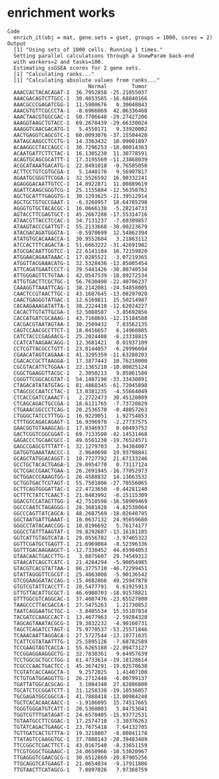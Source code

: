 # enrichment works

    Code
      enrich_it(obj = mat, gene.sets = gset, groups = 1000, cores = 2)
    Output
      [1] "Using sets of 1000 cells. Running 1 times."
      Setting parallel calculations through a SnowParam back-end
      with workers=2 and tasks=100.
      Estimating ssGSEA scores for 2 gene sets.
      [1] "Calculating ranks..."
      [1] "Calculating absolute values from ranks..."
                              Normal        Tumor
      AAACCACTACACAGAT-1  36.7952858 -25.21055037
      AAACGACAGTCTTGCC-1  30.4653585 -16.68840166
      AAACGCCCGAGATCGG-1  11.5900676   6.30048843
      AAACGTGTTCGCCCTA-1  -8.6966069  42.06336468
      AAACTAACGTGGCGAC-1  50.7706648 -29.27427206
      AAAGGTAAGCTGTACC-1  69.2678439 -29.66330024
      AAAGGTCAACGACATG-1   5.4550171   9.33920002
      AACTGAGGTCAGCGTC-1  60.0093076 -37.15504420
      AATAGCAAGCCTCCTG-1  14.3363432  10.09001897
      ACAAGGCCTACCAGCC-1  30.7296253 -18.00014363
      ACAATGATTCTTCTAC-1  16.1305238  11.30778591
      ACAGTGCAGCGCATTT-1  17.3195569 -11.23868039
      ACGCATAAATGACATG-1  22.8491018  -0.76505050
      ACTTCCTGTCGTGCGA-1   5.1440176   9.56907817
      AGAATGCGGGTTCGGA-1  32.5526592  16.98332241
      AGAGGGACAATTGTCC-1  14.8922871  11.00889619
      AGATTCAAGCGGGTCG-1  25.1155884 -12.56350762
      AGCTGCATTTGAGGTG-1  30.1293625 -21.39512914
      AGCTGCTGTGCCGAAT-1  -6.3268957  18.64785298
      AGGGTGTGCTACACGC-1  16.0666138  -5.28214733
      AGTACCTTCGAGTGCT-1  45.2667288 -17.55314716
      ATAACGTTACCTCCAC-1  34.7131237  -7.60309857
      ATAAGTACCCGATTGT-1  55.2133668 -30.00223679
      ATACGACAGATGGGTA-1  -0.5978699  12.54862394
      ATATGTGCACAAACCA-1  30.9552604   3.21863112
      ATCCACTTTCAGACTA-1  51.6663222 -31.42691982
      ATGCGACAATTGGTCC-1  22.6141104  16.72159820
      ATGGAACAGAATAAAC-1  17.0285521  -3.07219365
      ATGGTTACGAAACATG-1  32.5328436 -13.85005454
      ATTCAGATGAATCCCT-1  39.5441426 -30.80740534
      ATTGGGAGTTCTGTAA-1  42.0547539 -18.89272534
      ATTGTGACTTCGCTGC-1  56.7630498 -22.40706237
      CAAAGGTTAAATTCAG-1  38.2142081 -24.54858005
      CAACTCCGTAACTTGC-1  43.1687645 -13.08297020
      CAACTGAGGGTATGAC-1  12.6169811  15.50214987
      CACAAGAAAGATATTA-1  38.2224418 -12.62024227
      CACACTTGTATTGCGA-1  32.5088587  -3.85692856
      CACCATGATCGCAAAG-1  43.7168691 -12.15184588
      CACGACGTAATAGTAA-1  30.2509432   7.83562135
      CAGTCCAACGCCTTCT-1  18.0416657   6.14960885
      CATCTACCCGAGAACG-1  25.2024408  -6.23338815
      CCATCATAAGAACAGG-1  12.3681421   0.01937109
      CCTCGTTACGCCTGTT-1  23.8144057  -6.29996604
      CGAACATAGTCAGAAA-1  41.3295359 -11.63288203
      CGACACCGCTTAAGGA-1  17.3877443  10.76218000
      CGCGTACATTCTGGAA-1  22.1365210 -10.00025124
      CGGCTGAAGGTTACGC-1   2.3050213   9.85861580
      CGGGTTCGGCACGTAT-1  54.1487198 -33.33430891
      CTAGACATATATGTAG-1  81.4868345 -61.72045898
      CTAGCGCCAATCCTAC-1  13.0381235  -4.55664049
      CTCACCGATCCAAACT-1   2.2722473  30.45120809
      CTCAGCAGACTGCCGA-1  18.6131765  -7.73720829
      CTGAAACGGCCCTCAG-1  20.2536570  -0.48057263
      CTGGGCTATCCTTTGG-1  16.9229051   1.92754853
      CTTTGGCAGACAGAGT-1  16.9396978  -2.27737575
      GAACGGTGTAAAGCAG-1  17.8346937   0.60493752
      GACTCGGTCGGCGGAT-1  69.7133500 -42.14531468
      GAGACCCTGCAACGCC-1  49.6561238 -19.76524571
      GAGCCGAGCGTTTATT-1  32.1279703   3.94384007
      GATGGTGAAATAACCC-1   2.9640698  19.93798841
      GCAGCTATGGACAGGT-1  10.7727792  21.67133246
      GCCTGCTACACTGAGA-1  29.0954770   0.73117124
      GCTCGACCGAACTGAA-1  26.2691945 -16.77052973
      GCTGGACCCAAAGTGG-1  26.4588832  14.13663532
      GCTGGTGACTCGTAGT-1  55.7501806 -27.70556065
      GCTTCAGTGGGATTAC-1  22.4723650  -0.44281240
      GCTTTCTATCTCAACT-1  21.8483992  -6.15115309
      GGACGTCCATAGTTGG-1  42.7510598 -16.58909469
      GGCCCAATCTAGAGGG-1  28.3681828  -4.82538064
      GGCCCAGTTATCAGCA-1  48.2687569 -18.02640795
      GGCTAATGATTGAAAT-1  10.0637132  24.95659680
      GGGCCTATACAACCGG-1  10.8196692   5.76174177
      GGGCCTATTTAAGTAT-1  39.8292607 -13.16181105
      GGTCATTGTAGTCATA-1  29.0556782  -3.97465322
      GGTTCGATGCTGAGTT-1  21.6969084  -8.52396336
      GGTTTGACAAGAAGCT-1 -12.7338452  44.65984053
      GTAACAACTGACCTTG-1   3.0875607  29.74549312
      GTAACATCAGCTCATC-1  21.4284294  -5.90054985
      GTACGTCACGTATTAA-1  86.3775710 -46.72299451
      GTATTAGGGTTCGCGT-1  25.4863008  -5.90136542
      GTCGGAAGGATACCAG-1 -15.4682866  49.25947878
      GTGTCGTATTCACCTT-1  20.5477791   6.61925913
      GTTGTTACATTGCGCT-1  46.6980703 -18.91578821
      GTTTGGCGTCAGGCAC-1  37.4087476 -23.65527800
      TAAGCCCTTACGACCA-1  27.5475263   1.21730852
      TAATCAGGAATGCTGC-1  -3.8405534  15.55107834
      TACGATCCAAGCCACT-1  13.4677963  -2.59284328
      TAGCAGTAAATACGCG-1  19.3832232  -4.90160731
      TAGCTCAGATCCTAGT-1  75.9770537 -53.25571846
      TCAAACAATTAGGACA-1  27.5727544 -13.10771635
      TCATTCGTATAATTTG-1  25.5895126  -7.68782589
      TCCGAAGTAGTCACCA-1  55.6265188 -22.09473127
      TCCGGAGGAAGGGCTG-1  32.7830361   9.64957639
      TCCTGGCGCTGCCTGG-1  61.4733614 -19.18128614
      TCGCCCAACTGACTCC-1  45.3674291 -19.02570638
      TCGTATCACCAAGCTA-1   9.2572025   1.41407100
      TCTGTGATGGAGGTTG-1  26.2712448  -6.00799137
      TGATTATGGCACGCAG-1   3.1084340  27.82806800
      TGCATCTCCGGATCTT-1  31.1258338 -19.10536057
      TGCGAGATGGCGGCCA-1  41.7888418 -13.00984248
      TGCTCACACAACAACC-1  -1.9186095  15.74517665
      TGGGTGGGATGTCATT-1  20.5368003   5.84753641
      TGGTCGTTTGATAGAT-1  24.6570405 -15.93772531
      TGTAATGCCTTCGGAC-1  17.2574710  -3.30376263
      TGTATCAGACTGAAGC-1  23.7675418   7.64132705
      TGTTGATCACTGTTTA-1  19.3218807  -8.80841178
      TTATAGTCCAAGGTGC-1  37.7808143 -20.39483489
      TTCCGGCTCGACTTCT-1  43.0167540  -8.33651159
      TTCGTGGGCTGGAAGC-1  24.0650966 -10.53020967
      TTGAGGGTCGAACGCG-1  30.6512869 -20.87905256
      TTGCAGGTCATGAAGT-1  21.0654034  -9.17911806
      TTGTAACTTCATAGCG-1   7.0897026   7.97368759

